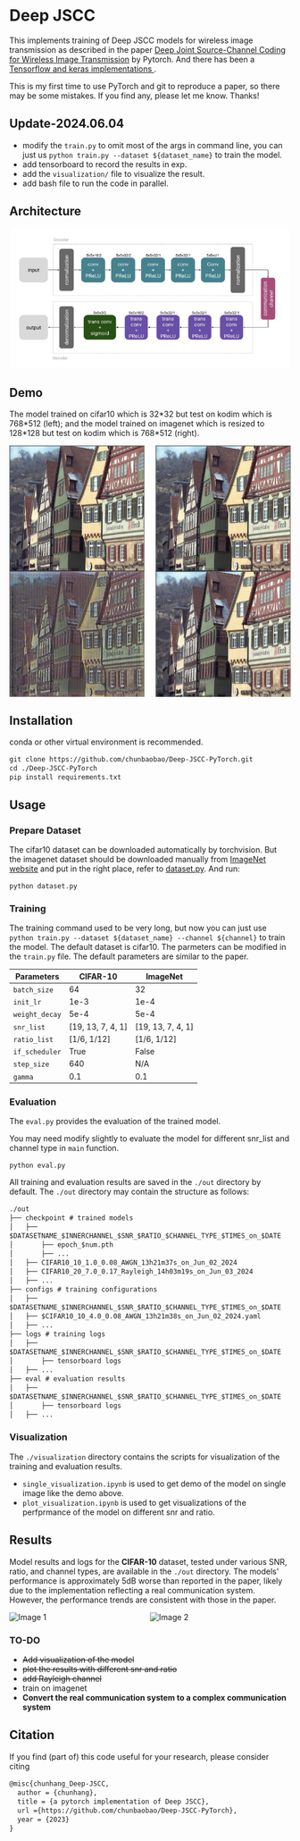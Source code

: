 # Deep JSCC
This implements training of Deep JSCC models for wireless image transmission as described in the paper [Deep Joint Source-Channel Coding for Wireless Image Transmission](https://ieeexplore.ieee.org/abstract/document/8723589) by Pytorch. And there has been a [Tensorflow and keras implementations ](https://github.com/irdanish11/DJSCC-for-Wireless-Image-Transmission).

This is my first time to use PyTorch and git to reproduce a paper, so there may be some mistakes. If you find any, please let me know. Thanks!



## Update-2024.06.04
- modify the `train.py` to omit most of the args in command line, you can just us `python train.py --dataset ${dataset_name}` to train the model.
- add tensorboard to record the results in exp.
- add the `visualization/` file to visualize the result.
- add bash file to run the code in parallel.



## Architecture

<div style="text-align: center;">
    <img src="./demo/arc.png" alt="Image 1" style="width: 500px; height: 250px;">
</div>

## Demo


The model trained on cifar10 which is 32\*32 but test on kodim which is 768\*512 (left); and the model trained on imagenet which is resized to 128\*128 but test on kodim which is 768\*512 (right).
<div style="display: flex;">

  <img src="./demo/cifar10_kodim08.png" alt="Image 1" style="flex: 1;" width="150" height="450">
  <div style="width: 20px;"></div> 
  <img src="./demo/imagenet_kodim08.png" alt="Image 1" style="flex: 1;" width="150" height="450">
    
</div>

## Installation
conda or other virtual environment is recommended.

```
git clone https://github.com/chunbaobao/Deep-JSCC-PyTorch.git
cd ./Deep-JSCC-PyTorch
pip install requirements.txt
```

## Usage
### Prepare Dataset
The cifar10 dataset can be downloaded automatically by torchvision. But the imagenet dataset should be downloaded manually from [ImageNet website](https://image-net.org/) and put in the right place, refer to [dataset.py](https://github.com/chunbaobao/Deep-JSCC-PyTorch/blob/main/dataset.py#L28). And run:
```
python dataset.py 
```

### Training
The training command used to be very long, but now you can just use `python train.py --dataset ${dataset_name} --channel ${channel}` to train the model. 
The default dataset is cifar10.
The parmeters can be modified in the `train.py` file. The default parameters are similar to the paper.


| Parameters                   | CIFAR-10         | ImageNet         |
|------------------------|------------------|------------------|
| `batch_size`           | 64               | 32               |
| `init_lr`              | 1e-3             | 1e-4             |
| `weight_decay`         | 5e-4             | 5e-4             |
| `snr_list`             | [19, 13, 7, 4, 1]| [19, 13, 7, 4, 1]|
| `ratio_list`           | [1/6, 1/12]      | [1/6, 1/12]      |
| `if_scheduler`         | True             | False            |
| `step_size`            | 640              | N/A              |
| `gamma`                | 0.1              | 0.1              |



<!-- ALSO! The batch_size for cifar10 training in the paper is small causing the GPU utilization is low. So The bash script is provided to run the code in parallel for different snr and ratio for cifar10 dataset. (Example of two GPUs)
```
bash parallel_train_cifar.sh --channel ${channel}
``` -->



### Evaluation
The `eval.py` provides the evaluation of the trained model. 

You may need modify slightly to evaluate the model for different snr_list and channel type in `main` function. 
```
python eval.py
```
All training and evaluation results are saved in the `./out` directory by default. The `./out` directory may contain the structure as follows:
```
./out
├── checkpoint # trained models
│   ├── $DATASETNAME_$INNERCHANNEL_$SNR_$RATIO_$CHANNEL_TYPE_$TIMES_on_$DATE
│       ├── epoch_$num.pth
│       ├── ...
│   ├── CIFAR10_10_1.0_0.08_AWGN_13h21m37s_on_Jun_02_2024
│   ├── CIFAR10_20_7.0_0.17_Rayleigh_14h03m19s_on_Jun_03_2024
│   ├── ...
├── configs # training configurations
│   ├── $DATASETNAME_$INNERCHANNEL_$SNR_$RATIO_$CHANNEL_TYPE_$TIMES_on_$DATE
│   ├── $CIFAR10_10_4.0_0.08_AWGN_13h21m38s_on_Jun_02_2024.yaml
│   ├── ...
├── logs # training logs
│   ├── $DATASETNAME_$INNERCHANNEL_$SNR_$RATIO_$CHANNEL_TYPE_$TIMES_on_$DATE
│       ├── tensorboard logs
│   ├── ...
├── eval # evaluation results
│   ├── $DATASETNAME_$INNERCHANNEL_$SNR_$RATIO_$CHANNEL_TYPE_$TIMES_on_$DATE
│       ├── tensorboard logs
│   ├── ...
```
### Visualization

The `./visualization` directory contains the scripts for visualization of the training and evaluation results.

- `single_visualization.ipynb` is used to get demo of the model on single image like the demo above.
- `plot_visualization.ipynb` is used to get visualizations of the perfprmance of the model on different snr and ratio.

## Results

Model results and logs for the **CIFAR-10** dataset, tested under various SNR, ratio, and channel types, are available in the `./out` directory. The models' performance is approximately 5dB worse than reported in the paper, likely due to the implementation reflecting a real communication system. However, the performance trends are consistent with those in the paper.

 
<div style="display: flex;">
  <img src="demo/cifar_0.08.png" alt="Image 1" style="flex: 1; max-width: 50%; height: auto;">
  <div style="width: 0px;"></div> <!-- 为了让两个图像之间有一点间距 -->
  <img src="demo/cifar_0.17.png" alt="Image 2" style="flex: 1; max-width: 50%; height: auto;">
</div>



### TO-DO
- ~~Add visualization of the model~~
- ~~plot the results with different snr and ratio~~
- ~~add Rayleigh channel~~
- train on imagenet
- **Convert the real communication system to a complex communication system**

## Citation
If you find (part of) this code useful for your research, please consider citing
```
@misc{chunhang_Deep-JSCC,
  author = {chunhang},
  title = {a pytorch implementation of Deep JSCC},
  url ={https://github.com/chunbaobao/Deep-JSCC-PyTorch},
  year = {2023}
}

